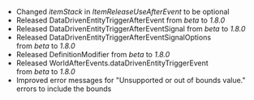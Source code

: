 

-   Changed _itemStack_ in _ItemReleaseUseAfterEvent_ to be optional
-   Released DataDrivenEntityTriggerAfterEvent from _beta_ to _1.8.0_
-   Released DataDrivenEntityTriggerAfterEventSignal from _beta_ to _1.8.0_
-   Released DataDrivenEntityTriggerAfterEventSignalOptions from _beta_ to _1.8.0_
-   Released DefinitionModifier from _beta_ to _1.8.0_
-   Released WorldAfterEvents.dataDrivenEntityTriggerEvent from _beta_ to _1.8.0_
-   Improved error messages for "Unsupported or out of bounds value." errors to include the bounds

